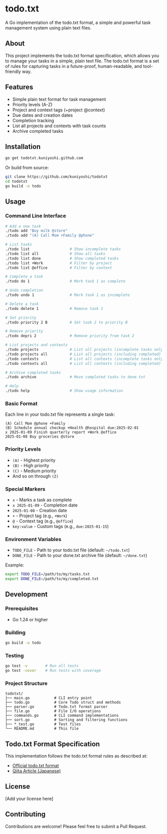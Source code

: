 # todo.txt

A Go implementation of the todo.txt format, a simple and powerful task management system using plain text files.

## About

This project implements the todo.txt format specification, which allows you to manage your tasks in a simple, plain text file. The todo.txt format is a set of rules for capturing tasks in a future-proof, human-readable, and tool-friendly way.

## Features

- Simple plain text format for task management
- Priority levels (A-Z)
- Project and context tags (+project @context)
- Due dates and creation dates
- Completion tracking
- List all projects and contexts with task counts
- Archive completed tasks

## Installation

```bash
go get todotxt.kuniyoshi.github.com
```

Or build from source:

```bash
git clone https://github.com/kuniyoshi/todotxt
cd todotxt
go build -o todo
```

## Usage

### Command Line Interface

```bash
# Add a new task
./todo add "Buy milk @store"
./todo add "(A) Call Mom +Family @phone"

# List tasks
./todo list                  # Show incomplete tasks
./todo list all              # Show all tasks
./todo list done             # Show completed tasks
./todo list +Work            # Filter by project
./todo list @office          # Filter by context

# Complete a task
./todo do 1                  # Mark task 1 as complete

# Undo completion
./todo undo 1                # Mark task 1 as incomplete

# Delete a task
./todo delete 1              # Remove task 1

# Set priority
./todo priority 2 B          # Set task 2 to priority B

# Remove priority
./todo depri 2               # Remove priority from task 2

# List projects and contexts
./todo projects              # List all projects (incomplete tasks only)
./todo projects all          # List all projects (including completed)
./todo contexts              # List all contexts (incomplete tasks only)
./todo contexts all          # List all contexts (including completed)

# Archive completed tasks
./todo archive               # Move completed tasks to done.txt

# Help
./todo help                  # Show usage information
```

### Basic Format

Each line in your todo.txt file represents a single task:

```
(A) Call Mom @phone +Family
(B) Schedule annual checkup +Health @hospital due:2025-02-01
x 2025-01-09 Finish quarterly report +Work @office
2025-01-08 Buy groceries @store
```

### Priority Levels

- `(A)` - Highest priority
- `(B)` - High priority
- `(C)` - Medium priority
- And so on through `(Z)`

### Special Markers

- `x` - Marks a task as complete
- `x 2025-01-09` - Completion date
- `2025-01-08` - Creation date
- `+` - Project tag (e.g., `+Work`)
- `@` - Context tag (e.g., `@office`)
- `key:value` - Custom tags (e.g., `due:2025-01-15`)

### Environment Variables

- `TODO_FILE` - Path to your todo.txt file (default: `~/todo.txt`)
- `DONE_FILE` - Path to your done.txt archive file (default: `~/done.txt`)

Example:
```bash
export TODO_FILE=/path/to/my/tasks.txt
export DONE_FILE=/path/to/my/completed.txt
```

## Development

### Prerequisites

- Go 1.24 or higher

### Building

```bash
go build -o todo
```

### Testing

```bash
go test -v        # Run all tests
go test -cover    # Run tests with coverage
```

### Project Structure

```
todotxt/
├── main.go           # CLI entry point
├── todo.go           # Core Todo struct and methods
├── parser.go         # Todo.txt format parser
├── file.go           # File I/O operations
├── commands.go       # CLI command implementations
├── sort.go           # Sorting and filtering functions
├── *_test.go         # Test files
└── README.md         # This file
```

## Todo.txt Format Specification

This implementation follows the todo.txt format rules as described at:
- [Official todo.txt format](https://github.com/todotxt/todo.txt)
- [Qiita Article (Japanese)](https://qiita.com/maedana/items/713390ce590b92fee97f)

## License

[Add your license here]

## Contributing

Contributions are welcome! Please feel free to submit a Pull Request.